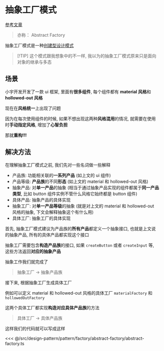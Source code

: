 # 抽象工厂模式

[参考文章](https://refactoringguru.cn/design-patterns/abstract-factory)

> 亦称： Abstract Factory

抽象工厂模式是一种[创建型设计模式](../../pattern.md#创建型模式)

> [!TIP] 这个模式跟我想象中的不一样, 我以为的抽象工厂模式原来只是面向对象的继承与多态

## 场景

小宇开发开发了一款 ui 框架, 里面有**很多组件**, 每个组件都有 **material 风格**和 **hollowed-out 风格**

现在在**风格统一**上出现了问题

因为在每次使用组件的时候, 如果不想出现这两种**风格混用**的情况, 就需要在使用时**手动指定风格**, 增加了**心智负担**

那就**重构!!!**

## 解决方法

在理解抽象工厂模式之前, 我们先对一些名词做一些解释

- 产品族: 功能相关联的**一系列产品** (如上文的 ui 组件)
- 产品等级: **产品族**的不同**形态** (如上文的 material 和 hollowed-out 风格)
- 抽象产品: 对**单一产品**的抽象 (相当于通过抽象产品实现的组件都属于**同一产品类型**, 比如 button 组件实例不管什么风格它始终都是 button 组件)
- 具体产品: 抽象产品的具体实现
- 抽象工厂: 对**单一产品等级**的抽象 (就是对上文的 material 和 hollowed-out 风格的抽象, 下文会解释抽象这个有什么用)
- 具体工厂: 抽象工厂的具体实现

首先, 抽象工厂模式建议为产品族的**所有产品**都定义一个抽象接口, 也就是上文说的抽象产品, 所有的具体产品都实现这个接口

抽象工厂需要包含**构造产品族**的接口, 如果 `createButton` 或者 `createInput` 等, 这些方法返回**对应的抽象产品**

抽象工作我们就完成了

> 抽象工厂 -> 抽象产品族

接下来, 根据抽象工厂生成具体工厂

例如可以定义 material 和 hollowed-out 风格的具体工厂 `materialFactory` 和 `hollowedOutFactory`

这两个具体工厂都实现**构造对应具体产品族**的方法

> 具体工厂 -> 具体产品族

这样我们的代码就可以写成这样

<<< @/src/design-pattern/pattern/factory/abstract-factory/abstract-factory.ts
